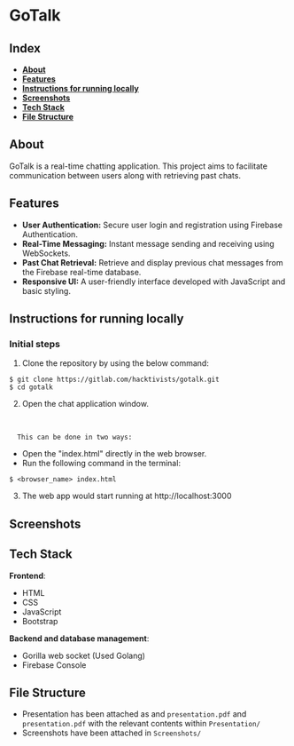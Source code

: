 # GoTalk

## Index
- **[About](#about)**
- **[Features](#features)**
- **[Instructions for running locally](#Instructions-for-running-locally)**
- **[Screenshots](#screenshots)**
- **[Tech Stack](#tech-stack)**   
- **[File Structure](#file-structure)**
## About
GoTalk is a real-time chatting application. This project aims to facilitate communication between users along with retrieving past chats. 

## Features
- **User Authentication:** Secure user login and registration using Firebase Authentication.
- **Real-Time Messaging:** Instant message sending and receiving using WebSockets.
- **Past Chat Retrieval:** Retrieve and display previous chat messages from the Firebase real-time database.
- **Responsive UI:** A user-friendly interface developed with JavaScript and basic styling.

## Instructions for running locally

### Initial steps

1. Clone the repository by using the below command:

```
$ git clone https://gitlab.com/hacktivists/gotalk.git
$ cd gotalk
```

2. Open the chat application window.
<br>

      This can be done in two ways:
- Open the "index.html" directly in the web browser. 
- Run the following command in the terminal:
```
$ <browser_name> index.html
```
3. The web app would start running at http://localhost:3000

## Screenshots

## Tech Stack

**Frontend**:
- HTML
- CSS
- JavaScript
- Bootstrap

**Backend and database management**:
- Gorilla web socket (Used Golang)
- Firebase Console 

## File Structure

- Presentation has been attached as and `presentation.pdf` and `presentation.pdf` with the relevant contents within `Presentation/`
- Screenshots have been attached in `Screenshots/`
